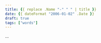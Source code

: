 ```yaml
---
title: {{ replace .Name "-" " " | title }}
date: {{ dateFormat "2006-01-02" .Date }}
draft: true
tags: ["words"]
---
```


... 